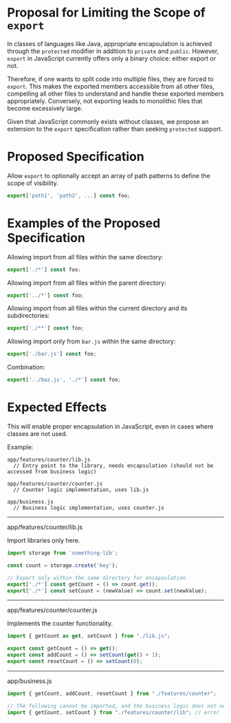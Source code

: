 # Proposal for Limiting the Scope of `export`

In classes of languages like Java, appropriate encapsulation is achieved through the `protected` modifier in addition to `private` and `public`.
However, `export` in JavaScript currently offers only a binary choice: either export or not.

Therefore, if one wants to split code into multiple files, they are forced to `export`. This makes the exported members accessible from all other files, compelling all other files to understand and handle these exported members appropriately.
Conversely, not exporting leads to monolithic files that become excessively large.

Given that JavaScript commonly exists without classes, we propose an extension to the `export` specification rather than seeking `protected` support.

# Proposed Specification

Allow `export` to optionally accept an array of path patterns to define the scope of visibility.

```javascript
export['path1', 'path2', ...] const foo;
```

# Examples of the Proposed Specification

Allowing import from all files within the same directory:

```javascript
export['./*'] const foo;
```

Allowing import from all files within the parent directory:

```javascript
export['../*'] const foo;
```

Allowing import from all files within the current directory and its subdirectories:

```javascript
export['./**'] const foo;
```

Allowing import only from `bar.js` within the same directory:

```javascript
export['./bar.js'] const foo;
```

Combination:

```javascript
export['../baz.js', './*'] const foo;
```

# Expected Effects

This will enable proper encapsulation in JavaScript, even in cases where classes are not used.

Example:

```
app/features/counter/lib.js
  // Entry point to the library, needs encapsulation (should not be accessed from business logic)

app/features/counter/counter.js
  // Counter logic implementation, uses lib.js

app/business.js
  // Business logic implementation, uses counter.js
```

---

app/features/counter/lib.js

Import libraries only here.

```javascript
import storage from 'something-lib';

const count = storage.create('key');

// Export only within the same directory for encapsulation
export['./*'] const getCount = () => count.get();
export['./*'] const setCount = (newValue) => count.set(newValue);
```

---

app/features/counter/counter.js

Implements the counter functionality.

```javascript
import { getCount as get, setCount } from "./lib.js";

export const getCount = () => get();
export const addCount = () => setCount(get() + 1);
export const resetCount = () => setCount(0);
```

---

app/business.js

```javascript
import { getCount, addCount, resetCount } from "./features/counter";

// The following cannot be imported, and the business logic does not need to know the following specifications:
import { getCount, setCount } from "./features/counter/lib"; // error
```

